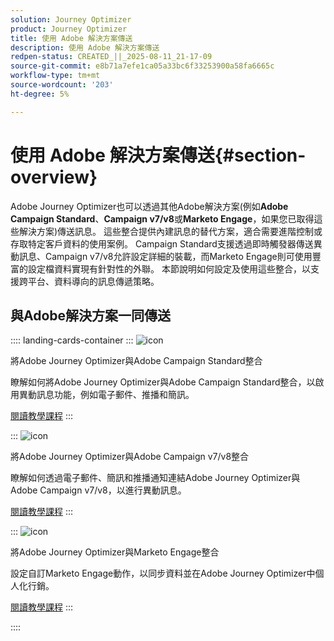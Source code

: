 ```yaml
---
solution: Journey Optimizer
product: Journey Optimizer
title: 使用 Adobe 解決方案傳送
description: 使用 Adobe 解決方案傳送
redpen-status: CREATED_||_2025-08-11_21-17-09
source-git-commit: e8b71a7efe1ca05a33bc6f33253900a58fa6665c
workflow-type: tm+mt
source-wordcount: '203'
ht-degree: 5%

---
```



# 使用 Adobe 解決方案傳送{#section-overview}

Adobe Journey Optimizer也可以透過其他Adobe解決方案(例如&#x200B;**Adobe Campaign Standard**、**Campaign v7/v8**&#x200B;或&#x200B;**Marketo Engage**，如果您已取得這些解決方案)傳送訊息。 這些整合提供內建訊息的替代方案，適合需要進階控制或存取特定客戶資料的使用案例。 Campaign Standard支援透過即時觸發器傳送異動訊息、Campaign v7/v8允許設定詳細的裝載，而Marketo Engage則可使用豐富的設定檔資料實現有針對性的外聯。 本節說明如何設定及使用這些整合，以支援跨平台、資料導向的訊息傳遞策略。

## 與Adobe解決方案一同傳送

:::: landing-cards-container
:::
![icon](https://cdn.experienceleague.adobe.com/icons/puzzle-piece.svg)

將Adobe Journey Optimizer與Adobe Campaign Standard整合

瞭解如何將Adobe Journey Optimizer與Adobe Campaign Standard整合，以啟用異動訊息功能，例如電子郵件、推播和簡訊。

[閱讀教學課程](../using/action/acs-action.md)
:::

:::
![icon](https://cdn.experienceleague.adobe.com/icons/puzzle-piece.svg)

將Adobe Journey Optimizer與Adobe Campaign v7/v8整合

瞭解如何透過電子郵件、簡訊和推播通知連結Adobe Journey Optimizer與Adobe Campaign v7/v8，以進行異動訊息。

[閱讀教學課程](../using/action/acc-action.md)
:::

:::
![icon](https://cdn.experienceleague.adobe.com/icons/puzzle-piece.svg)

將Adobe Journey Optimizer與Marketo Engage整合

設定自訂Marketo Engage動作，以同步資料並在Adobe Journey Optimizer中個人化行銷。

[閱讀教學課程](../using/action/marketo-engage.md)
:::

::::
